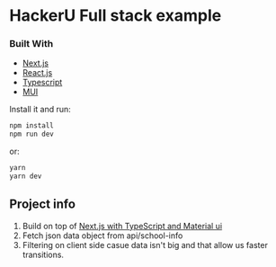 # HackerU Full stack example
### Built With

* [Next.js](https://nextjs.org/)
* [React.js](https://reactjs.org/)
* [Typescript](https://www.typescriptlang.org/)
* [MUI](https://mui.com/)

Install it and run:

```sh
npm install
npm run dev
```
or:

```sh
yarn
yarn dev
```
## Project info 

1. Build on top of [Next.js with TypeScript and Material ui](https://github.com/mui/material-ui/tree/master/examples/nextjs)
1. Fetch json data object from api/school-info
2. Filtering on client side casue data isn't big and that allow us faster transitions.
